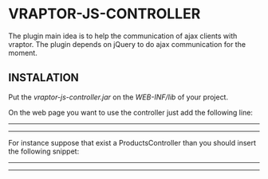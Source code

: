 VRAPTOR-JS-CONTROLLER
======================

The plugin main idea is to help the communication of ajax clients with vraptor.
The plugin depends on jQuery to do ajax communication for the moment.

INSTALATION
-----------
Put the *vraptor-js-controller.jar* on the _WEB-INF/lib_ of your project.

On the web page you want to use the controller just add the following line:

---
<script type="text/javascript" src="<c:url value='/js/ControllerName'/>"></script>
---

For instance suppose that exist a ProductsController than you should insert the following snippet:

---
<script type="text/javascript" src="<c:url value='/js/ProductsController'/>"></script>
---
